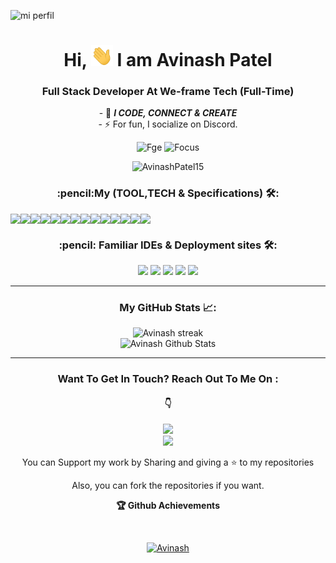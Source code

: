 ![mi perfil](https://res.cloudinary.com/superfolio/image/upload/v1620689979/68747470733a2f2f692e70696e696d672e636f6d2f6f726967696e616c732f63362f33332f63322f63363333633230656465383266306530636564376435373064626533613166332e676966_yjuh2s.gif)

<h1 align="center">Hi, <img src="https://raw.githubusercontent.com/ABSphreak/ABSphreak/master/gifs/Hi.gif" width="35"> I am Avinash Patel</h1>
<h3 align="center"> Full Stack Developer At We-frame Tech (Full-Time)</h3>
<p align="center">
-   🌱 <b><I>I CODE, CONNECT & CREATE</I></b> <br/>
-   ⚡ For fun, I socialize on Discord. <br/>
</p>

<div align='center'>

  ![Fge](https://img.shields.io/badge/age-21-blue&height="20")
  ![Focus](https://img.shields.io/badge/focus-SoftwareDevelopment-orange)
  
</div>

<div align="center"> 
 <img src="https://komarev.com/ghpvc/?username=AvinashPatel&label=Profile%20views&color=0e75b6&style=flat" alt="AvinashPatel15" />
</div>

<h3 align="center"> :pencil:My (TOOL,TECH & Specifications) 🛠️:</h3>

<div align='center' style="display: flex;" >
  <img src="https://img.shields.io/badge/HTML5-E34F26?style=for-the-badge&logo=html5&logoColor=white" />
  <img src="https://img.shields.io/badge/CSS3-1572B6?style=for-the-badge&logo=css3&logoColor=white" />
  <img src="https://img.shields.io/badge/JavaScript-323330?style=for-the-badge&logo=javascript&logoColor=F7DF1E" />
  <img src="https://img.shields.io/badge/React-20232A?style=for-the-badge&logo=react&logoColor=61DAFB" />
  <img src="https://img.shields.io/badge/Redux-593D88?style=for-the-badge&logo=redux&logoColor=white" />
  <img src="https://img.shields.io/badge/React_Router-CA4245?style=for-the-badge&logo=react-router&logoColor=white" />
  <img src="https://img.shields.io/badge/typescript-%23007ACC.svg?style=for-the-badge&logo=typescript&logoColor=white" />
  <img src="https://img.shields.io/badge/Next.js-black?style=for-the-badge&logo=next.js&logoColor=white" />
  <img src="https://img.shields.io/badge/Node.js-43853D?style=for-the-badge&logo=node.js&logoColor=white" />
  <img src="https://img.shields.io/badge/Express.js-404D59?style=for-the-badge" />
  <img src="https://img.shields.io/badge/MongoDB-2e542d?style=for-the-badge&logo=mongodb&logoColor=white" />
  <img src="https://img.shields.io/badge/Material--UI-0081CB?style=for-the-badge&logo=material-ui&logoColor=white" />
  <img src="https://img.shields.io/badge/Bootstrap-9400d3?style=for-the-badge&logo=bootstrap&logoColor=violet" />
  <img src="https://img.shields.io/badge/chakra-%234ED1C5.svg?style=for-the-badge&logo=chakraui&logoColor=white" />

</div>

<h3 align="center"> :pencil: Familiar IDEs & Deployment sites 🛠️:</h3>

<div align="center">
  <img src="https://img.shields.io/badge/Visual%20Studio%20Code-0078d7.svg?style=for-the-badge&logo=visual-studio-code&logoColor=white" />
  <img src="https://img.shields.io/badge/GitHub-100000?style=for-the-badge&logo=github&logoColor=white" />
  <img src="https://img.shields.io/badge/Heroku-430098?style=for-the-badge&logo=heroku&logoColor=white" />
  <img src="https://img.shields.io/badge/Vercel-000000?style=for-the-badge&logo=vercel&logoColor=white" />
  <img src="https://img.shields.io/badge/netlify-%23000000.svg?style=for-the-badge&logo=netlify&logoColor=#00C7B7" />  
</div>

---



<h3 align="center"> My GitHub Stats 📈:</h3>

<div align="center" style:"display: flex;">
<img alt="Avinash streak" src="https://github-readme-streak-stats.herokuapp.com/?user=AvinashPatel15&theme=react&hide_border=true&bg_color=##FF9E0F"/>

 </div>

<div align="center" style:"display: flex;">
  <img width="450px" height="200px" alt="Avinash Github Stats" src="https://github-readme-stats.vercel.app/api?username=AvinashPatel15&theme=dark&hide_border=false&include_all_commits=true&count_private=true" />
</div>

---

  <h3 align="center">Want To Get In Touch? Reach Out To Me On :</h3>
  <h4 align="center"> 👇 </h4>
  
<div align="center" style:"display: flex;">
   <div align="center" style:"display: flex;">
      <a href="mailto:avinashpatel9755@gmail.com">
      <img src="https://img.shields.io/badge/-GMAIL-D14836?style=for-the-badge&logo=gmail&logoColor=white">
      </a> 
   </div>
   <div align="center" style:"display: flex;">
     <a href="https://www.linkedin.com/in/avinash-patel-23a265237/">
      <img src="https://img.shields.io/badge/-LINKEDIN-0077B5?style=for-the-badge&logo=linkedin&logoColor=red">
     </a>
   </div>
</div>


<p align="center">
  You can Support my work by Sharing and giving a ⭐ to my repositories
 <div align="center">
   Also, you can fork the repositories if you want.
 </div>
</p>
<div>
  <p align='center'><b>🏆 Github Achievements</b></p><br/>
  <p align="center"> <a href="https://github.com/AvinashPatel15"><img src="https://github-profile-trophy.vercel.app/?username=AvinashPatel15&margin-w=5&theme=radical" alt="Avinash" /></a> </p>
</div>
